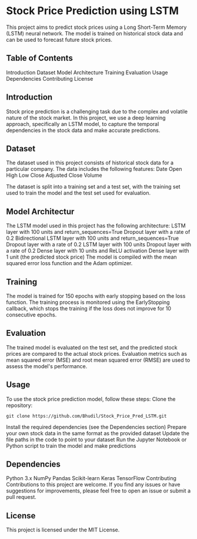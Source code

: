 # Stock Price Prediction using LSTM
This project aims to predict stock prices using a Long Short-Term Memory (LSTM) neural network. The model is trained on historical stock data and can be used to forecast future stock prices.


## Table of Contents
Introduction
Dataset
Model Architecture
Training
Evaluation
Usage
Dependencies
Contributing
License


## Introduction
Stock price prediction is a challenging task due to the complex and volatile nature of the stock market. In this project, we use a deep learning approach, specifically an LSTM model, to capture the temporal dependencies in the stock data and make accurate predictions.


## Dataset
The dataset used in this project consists of historical stock data for a particular company. The data includes the following features:
Date
Open
High
Low
Close
Adjusted Close
Volume


The dataset is split into a training set and a test set, with the training set used to train the model and the test set used for evaluation.


## Model Architectur
The LSTM model used in this project has the following architecture:
LSTM layer with 100 units and return_sequences=True
Dropout layer with a rate of 0.2
Bidirectional LSTM layer with 100 units and return_sequences=True
Dropout layer with a rate of 0.2
LSTM layer with 100 units
Dropout layer with a rate of 0.2
Dense layer with 10 units and ReLU activation
Dense layer with 1 unit (the predicted stock price)
The model is compiled with the mean squared error loss function and the Adam optimizer.


## Training
The model is trained for 150 epochs with early stopping based on the loss function. The training process is monitored using the EarlyStopping callback, which stops the training if the loss does not improve for 10 consecutive epochs.


## Evaluation
The trained model is evaluated on the test set, and the predicted stock prices are compared to the actual stock prices. Evaluation metrics such as mean squared error (MSE) and root mean squared error (RMSE) are used to assess the model's performance.


## Usage
To use the stock price prediction model, follow these steps:
Clone the repository: 
```
git clone https://github.com/Bhudil/Stock_Price_Pred_LSTM.git
```
Install the required dependencies (see the Dependencies section)
Prepare your own stock data in the same format as the provided dataset
Update the file paths in the code to point to your dataset
Run the Jupyter Notebook or Python script to train the model and make predictions


## Dependencies
Python 3.x
NumPy
Pandas
Scikit-learn
Keras
TensorFlow
Contributing
Contributions to this project are welcome. If you find any issues or have suggestions for improvements, please feel free to open an issue or submit a pull request.


## License
This project is licensed under the MIT License.
